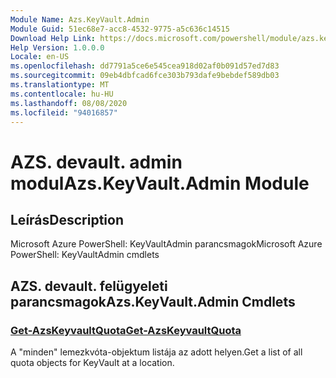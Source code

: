 ```yaml
---
Module Name: Azs.KeyVault.Admin
Module Guid: 51ec68e7-acc8-4532-9775-a5c636c14515
Download Help Link: https://docs.microsoft.com/powershell/module/azs.keyvault.admin
Help Version: 1.0.0.0
Locale: en-US
ms.openlocfilehash: dd7791a5ce6e545cea918d02af0b091d57ed7d83
ms.sourcegitcommit: 09eb4dbfcad6fce303b793dafe9bebdef589db03
ms.translationtype: MT
ms.contentlocale: hu-HU
ms.lasthandoff: 08/08/2020
ms.locfileid: "94016857"
---
```

# <span data-ttu-id="ac6ef-101">AZS. devault. admin modul</span><span class="sxs-lookup"><span data-stu-id="ac6ef-101">Azs.KeyVault.Admin Module</span></span>
## <span data-ttu-id="ac6ef-102">Leírás</span><span class="sxs-lookup"><span data-stu-id="ac6ef-102">Description</span></span>
<span data-ttu-id="ac6ef-103">Microsoft Azure PowerShell: KeyVaultAdmin parancsmagok</span><span class="sxs-lookup"><span data-stu-id="ac6ef-103">Microsoft Azure PowerShell: KeyVaultAdmin cmdlets</span></span>

## <span data-ttu-id="ac6ef-104">AZS. devault. felügyeleti parancsmagok</span><span class="sxs-lookup"><span data-stu-id="ac6ef-104">Azs.KeyVault.Admin Cmdlets</span></span>
### [<span data-ttu-id="ac6ef-105">Get-AzsKeyvaultQuota</span><span class="sxs-lookup"><span data-stu-id="ac6ef-105">Get-AzsKeyvaultQuota</span></span>](Get-AzsKeyvaultQuota.md)
<span data-ttu-id="ac6ef-106">A "minden" lemezkvóta-objektum listája az adott helyen.</span><span class="sxs-lookup"><span data-stu-id="ac6ef-106">Get a list of all quota objects for KeyVault at a location.</span></span>

